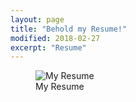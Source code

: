 ```yaml
---
layout: page
title: "Behold my Resume!"
modified: 2018-02-27
excerpt: "Resume"
---
```


<figure>
  <img src="{{ site.url }}/images/resume.jpg" alt="My Resume">
  <figcaption>My Resume</figcaption>
</figure>

